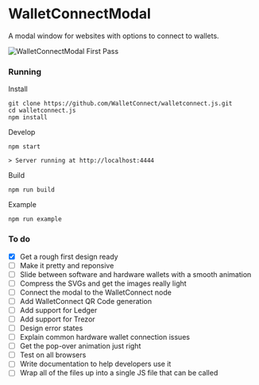# WalletConnectModal
A modal window for websites with options to connect to wallets.

![WalletConnectModal First Pass](https://d3vv6lp55qjaqc.cloudfront.net/items/2O3d1D152V0U2G3W3r2S/modal-first-pass.png)

### Running

Install
```
git clone https://github.com/WalletConnect/walletconnect.js.git
cd walletconnect.js
npm install
```

Develop
```
npm start

> Server running at http://localhost:4444 
```

Build
```
npm run build
```

Example
```
npm run example
```

### To do

- [x] Get a rough first design ready
- [ ] Make it pretty and reponsive
- [ ] Slide between software and hardware wallets with a smooth animation
- [ ] Compress the SVGs and get the images really light
- [ ] Connect the modal to the WalletConnect node
- [ ] Add WalletConnect QR Code generation
- [ ] Add support for Ledger
- [ ] Add support for Trezor
- [ ] Design error states
- [ ] Explain common hardware wallet connection issues
- [ ] Get the pop-over animation just right
- [ ] Test on all browsers
- [ ] Write documentation to help developers use it
- [ ] Wrap all of the files up into a single JS file that can be called
